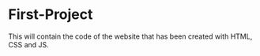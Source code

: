 # First-Project
This will contain the code of the website that has been created with HTML, CSS and JS.
